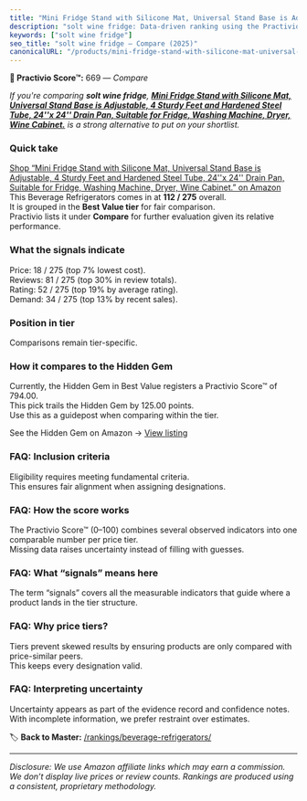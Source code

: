 ```yaml
---
title: "Mini Fridge Stand with Silicone Mat, Universal Stand Base is Adjustable, 4 Sturdy Feet and Hardened Steel Tube, 24''x 24'' Drain Pan, Suitable for Fridge, Washing Machine, Dryer, Wine Cabinet."
description: "solt wine fridge: Data-driven ranking using the Practivio Score™. Positioned by quality, value, demand, findability, momentum."
keywords: ["solt wine fridge"]
seo_title: "solt wine fridge — Compare (2025)"
canonicalURL: "/products/mini-fridge-stand-with-silicone-mat-universal-stand-base-is-adjustable-4-sturdy-feet-and-hardened-steel-tube-24x-24-drain-pan-suitable-for-fridge-washing-machine-dryer-wine-cabinet-B0CS31ZFYX/"
---
```


**🛒 Practivio Score™:** 669 — _Compare_


*If you're comparing **solt wine fridge**, **[Mini Fridge Stand with Silicone Mat, Universal Stand Base is Adjustable, 4 Sturdy Feet and Hardened Steel Tube, 24''x 24'' Drain Pan, Suitable for Fridge, Washing Machine, Dryer, Wine Cabinet.](https://www.amazon.com/dp/B0CS31ZFYX?tag=practivio-20)** is a strong alternative to put on your shortlist.*
### Quick take
[Shop “Mini Fridge Stand with Silicone Mat, Universal Stand Base is Adjustable, 4 Sturdy Feet and Hardened Steel Tube, 24''x 24'' Drain Pan, Suitable for Fridge, Washing Machine, Dryer, Wine Cabinet.” on Amazon](https://www.amazon.com/dp/B0CS31ZFYX?tag=practivio-20)
This Beverage Refrigerators comes in at **112 / 275** overall.  
It is grouped in the **Best Value tier** for fair comparison.  
Practivio lists it under **Compare** for further evaluation given its relative performance.

### What the signals indicate
Price: 18 / 275 (top 7% lowest cost).  
Reviews: 81 / 275 (top 30% in review totals).  
Rating: 52 / 275 (top 19% by average rating).  
Demand: 34 / 275 (top 13% by recent sales).

### Position in tier
Comparisons remain tier-specific.

### How it compares to the Hidden Gem
Currently, the Hidden Gem in Best Value registers a Practivio Score™ of 794.00.  
This pick trails the Hidden Gem by 125.00 points.  
Use this as a guidepost when comparing within the tier.  

See the Hidden Gem on Amazon → [View listing](https://www.amazon.com/dp/B00IR8H55A?tag=practivio-20)

### FAQ: Inclusion criteria
Eligibility requires meeting fundamental criteria.  
This ensures fair alignment when assigning designations.

### FAQ: How the score works
The Practivio Score™ (0–100) combines several observed indicators into one comparable number per price tier.  
Missing data raises uncertainty instead of filling with guesses.

### FAQ: What “signals” means here
The term “signals” covers all the measurable indicators that guide where a product lands in the tier structure.

### FAQ: Why price tiers?
Tiers prevent skewed results by ensuring products are only compared with price-similar peers.  
This keeps every designation valid.

### FAQ: Interpreting uncertainty
Uncertainty appears as part of the evidence record and confidence notes.  
With incomplete information, we prefer restraint over estimates.

<!-- Missing template for Compare/CompareWithinPriceClass -->


🏷️ **Back to Master:** [/rankings/beverage-refrigerators/](/rankings/beverage-refrigerators/)

---
_Disclosure: We use Amazon affiliate links which may earn a commission. We don’t display live prices or review counts. Rankings are produced using a consistent, proprietary methodology._
